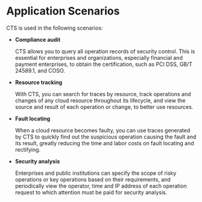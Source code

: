 # Application Scenarios<a name="en-us_topic_0043877300"></a>

CTS is used in the following scenarios:

-   **Compliance audit**

    CTS allows you to query all operation records of security control. This is essential for enterprises and organizations, especially financial and payment enterprises, to obtain the certification, such as PCI DSS, GB/T 24589.1, and COSO.

-   **Resource tracking**

    With CTS, you can search for traces by resource, track operations and changes of any cloud resource throughout its lifecycle, and view the source and result of each operation or change, to better use resources.

-   **Fault locating**

    When a cloud resource becomes faulty, you can use traces generated by CTS to quickly find out the suspicious operation causing the fault and its result, greatly reducing the time and labor costs on fault locating and rectifying.

-   **Security analysis**

    Enterprises and public institutions can specify the scope of risky operations or key operations based on their requirements, and periodically view the operator, time and IP address of each operation request to which attention must be paid for security analysis.


